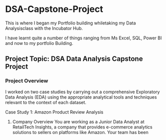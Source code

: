 # DSA-Capstone-Project
This is where I began my Portfolio building whiletaking my Data Analysisclass with the Incubator Hub.
 
I have learnt quite a number of things ranging from Ms Excel, SQL, Power BI and now to my portfolio Building.

## Project Topic: DSA Data Analysis Capstone Project

### Project Overview

I worked on two case studies by carrying out a comprehensive Exploratory Data
Analysis (EDA) using the appropriate analytical tools and techniques relevant to the
context of each dataset.

Case Study 1: Amazon Product Review Analysis
1. Company Overview
You are working as a Junior Data Analyst at RetailTech Insights, a company that provides
e-commerce analytics solutions to sellers on platforms like Amazon. Your team has been
